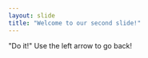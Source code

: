 ```yaml
---
layout: slide
title: "Welcome to our second slide!"
---
```

"Do it!"
Use the left arrow to go back!

